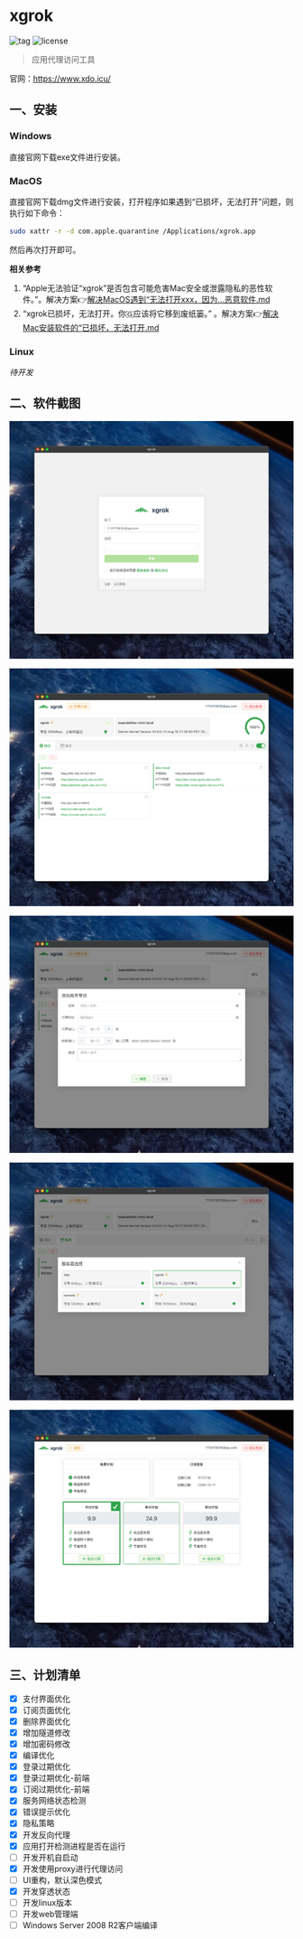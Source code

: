 # xgrok
![tag](https://img.shields.io/github/tag/meterXu/xgrok.svg)
![license](https://img.shields.io/github/license/meterXu/xgrok.svg)

> 应用代理访问工具

官网：https://www.xdo.icu/

## 一、安装
### Windows
直接官网下载exe文件进行安装。
### MacOS
直接官网下载dmg文件进行安装，打开程序如果遇到“已损坏，无法打开”问题，则执行如下命令：
```bash
sudo xattr -r -d com.apple.quarantine /Applications/xgrok.app
```
然后再次打开即可。

**相关参考**
1. “Apple无法验证“xgrok”是否包含可能危害Mac安全或泄露隐私的恶性软件。”。解决方案👉[解决MacOS遇到“无法打开xxx，因为...恶意软件.md](assets%2Fdoc%2F%E8%A7%A3%E5%86%B3MacOS%E9%81%87%E5%88%B0%E2%80%9C%E6%97%A0%E6%B3%95%E6%89%93%E5%BC%80xxx%EF%BC%8C%E5%9B%A0%E4%B8%BA...%E6%81%B6%E6%84%8F%E8%BD%AF%E4%BB%B6.md) 
2. “xgrok已损坏，无法打开。你🇬应该将它移到废纸篓。” 。解决方案👉[解决Mac安装软件的“已损坏，无法打开.md](assets%2Fdoc%2F%E8%A7%A3%E5%86%B3Mac%E5%AE%89%E8%A3%85%E8%BD%AF%E4%BB%B6%E7%9A%84%E2%80%9C%E5%B7%B2%E6%8D%9F%E5%9D%8F%EF%BC%8C%E6%97%A0%E6%B3%95%E6%89%93%E5%BC%80.md)
### Linux
*待开发*

## 二、软件截图

![c0.png](assets%2F%E8%BD%AF%E4%BB%B6%E7%95%8C%E9%9D%A2%2Fc0.png)

![c1.png](assets%2F%E8%BD%AF%E4%BB%B6%E7%95%8C%E9%9D%A2%2Fc1.png)

![c2.png](assets%2F%E8%BD%AF%E4%BB%B6%E7%95%8C%E9%9D%A2%2Fc2.png)

![c3.png](assets%2F%E8%BD%AF%E4%BB%B6%E7%95%8C%E9%9D%A2%2Fc3.png)

![c4.png](assets%2F%E8%BD%AF%E4%BB%B6%E7%95%8C%E9%9D%A2%2Fc4.png)


## 三、计划清单

- [x] 支付界面优化
- [x] 订阅页面优化
- [x] 删除界面优化
- [x] 增加隧道修改
- [x] 增加密码修改
- [x] 编译优化
- [x] 登录过期优化
- [x] 登录过期优化-前端
- [x] 订阅过期优化-前端
- [x] 服务网络状态检测
- [x] 错误提示优化
- [x] 隐私策略
- [x] 开发反向代理
- [x] 应用打开检测进程是否在运行
- [ ] 开发开机自启动
- [x] 开发使用proxy进行代理访问
- [ ] UI重构，默认深色模式
- [x] 开发穿透状态
- [ ] 开发linux版本
- [ ] 开发web管理端
- [ ] Windows Server 2008 R2客户端编译
